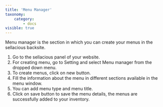 ```yaml
---
title: 'Menu Manager'
taxonomy:
    category:
        - docs
visible: true
---
```


Menu manager is the section in which you can create your menus in the sellacious backsite.

1. Go to the sellacious panel of your website.
2. For creating menu, go to Setting and select Menu manager from the dropped down menu.
3. To create menus, click on new button.
4. Fill the information about the menu in different sections available in the menu window.
5. You can add menu type and menu title.
6. Click on save button to save the menu details, the menus are successfully added to your inventory.
